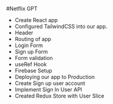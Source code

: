 #Netflix GPT

- Create React app
- Configured TailwindCSS into our app.
- Header
- Routing of app
- Login Form
- Sign up Form
- Form validation
- useRef Hook
- Firebase Setup
- Deploying our app to Production
- Create Sign up user account
- Implement Sign In User API
- Created Redux Store with User Slice